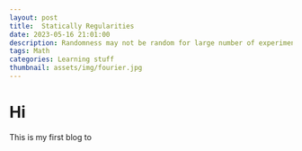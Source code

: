 ```yaml
---
layout: post
title:  Statically Regularities
date: 2023-05-16 21:01:00
description: Randomness may not be random for large number of experiment
tags: Math
categories: Learning stuff
thumbnail: assets/img/fourier.jpg
---
```


# Hi

This is my first blog to 